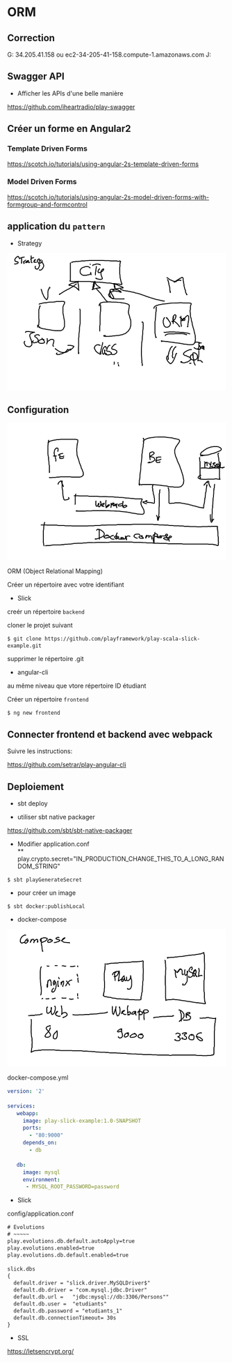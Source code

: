 # ORM 

## Correction

G: 34.205.41.158 ou ec2-34-205-41-158.compute-1.amazonaws.com
J: 

## Swagger API  
* Afficher les APIs d'une belle manière

https://github.com/iheartradio/play-swagger

## Créer un forme en Angular2

### Template Driven Forms
https://scotch.io/tutorials/using-angular-2s-template-driven-forms

### Model Driven Forms
https://scotch.io/tutorials/using-angular-2s-model-driven-forms-with-formgroup-and-formcontrol

## application du `pattern`

* Strategy

![alt tag](Strategy.png)


## Configuration

![alt tag](Deploy.png)

ORM (Object Relational Mapping)

Créer un répertoire avec votre identifiant

* Slick

creér un répertoire `backend`  

cloner le projet suivant

```
$ git clone https://github.com/playframework/play-scala-slick-example.git
```

supprimer le répertoire .git

* angular-cli

au même niveau que vtore répertoire ID étudiant  

Créer un répertoire `frontend`

```
$ ng new frontend
```

## Connecter frontend et backend avec webpack

Suivre les instructions:  

https://github.com/setrar/play-angular-cli

## Deploiement

* sbt deploy

- utiliser sbt native packager

https://github.com/sbt/sbt-native-packager

- Modifier application.conf  
  **  play.crypto.secret="IN_PRODUCTION_CHANGE_THIS_TO_A_LONG_RANDOM_STRING"

```
$ sbt playGenerateSecret
```


- pour créer un image

```
$ sbt docker:publishLocal
```

* docker-compose

![alt tag](Compose.png)

docker-compose.yml
```yml
version: '2'

services:
   webapp:
     image: play-slick-example:1.0-SNAPSHOT
     ports:
       - "80:9000"
     depends_on:
       - db

   db:
     image: mysql
     environment:
      - MYSQL_ROOT_PASSWORD=password

```

* Slick

config/application.conf

```
# Evolutions
# ~~~~~
play.evolutions.db.default.autoApply=true
play.evolutions.enabled=true
play.evolutions.db.default.enabled=true

slick.dbs
{
  default.driver = "slick.driver.MySQLDriver$"
  default.db.driver = "com.mysql.jdbc.Driver"
  default.db.url =   "jdbc:mysql://db:3306/Persons""
  default.db.user =  "etudiants"
  default.db.password = "etudiants_1"
  default.db.connectionTimeout= 30s
}
```

* SSL

https://letsencrypt.org/
